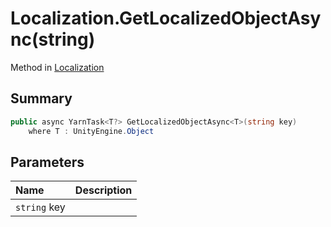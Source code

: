 # Localization.GetLocalizedObjectAsync(string)

Method in [Localization](/docs/api/csharp/yarn.unity.localization.md)

## Summary



```csharp
public async YarnTask<T?> GetLocalizedObjectAsync<T>(string key)
    where T : UnityEngine.Object
```

## Parameters

|Name|Description|
|:---|:---|
|`string` key||

